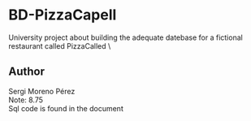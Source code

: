 # BD-PizzaCapell
University project about building the adequate datebase for a fictional restaurant called PizzaCalled \
## Author
Sergi Moreno Pérez \
Note: 8.75
\
Sql code is found in the document

